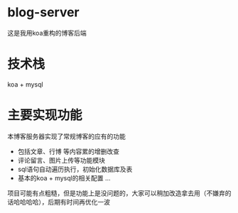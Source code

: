 # blog-server
这是我用koa重构的博客后端
# 技术栈 
koa + mysql

# 主要实现功能

本博客服务器实现了常规博客的应有的功能

- 包括文章、行博 等内容累的增删改查
- 评论留言、图片上传等功能模块
- sql语句自动遍历执行，初始化数据库及表
- 基本的koa + mysql的相关配置
...

项目可能有点粗糙，但是功能上是没问题的，大家可以稍加改造拿去用（不嫌弃的话哈哈哈哈），后期有时间再优化一波
